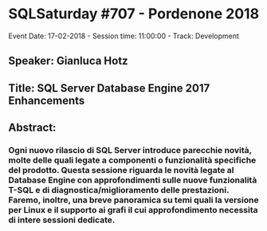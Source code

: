 # SQLSaturday #707 - Pordenone 2018
Event Date: 17-02-2018 - Session time: 11:00:00 - Track: Development
## Speaker: Gianluca Hotz
## Title: SQL Server Database Engine 2017 Enhancements
## Abstract:
### Ogni nuovo rilascio di SQL Server introduce parecchie novità, molte delle quali legate a componenti o funzionalità specifiche del prodotto. Questa sessione riguarda le novità legate al Database Engine con approfondimenti sulle nuove funzionalità T-SQL e di diagnostica/miglioramento delle prestazioni. Faremo, inoltre, una breve panoramica su temi quali la versione per Linux e il supporto ai grafi il cui approfondimento necessita di intere sessioni dedicate.
